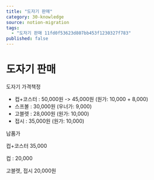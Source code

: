 ```yaml
---
title: "도자기 판매"
category: 30-knowledge
source: notion-migration
tags:
  - "도자기 판매 11fd0f53623d807bb453f1230327f783"
published: false
---
```


# 도자기 판매

도자기 가격책정

* 컵+코스터 : 50,000원 -> 45,000원
  (원가: 10,000 + 8,000)
* 스프볼 : 30,000원
  (우너가: 9,000)
* 고블렛 : 28,000원
  (원가: 10,000)
* 접시 : 35,000원
  (원가: 10,000)

납품가

컵+코스터 35,000

컵 : 20,000

고블렛, 접시 20,000원
